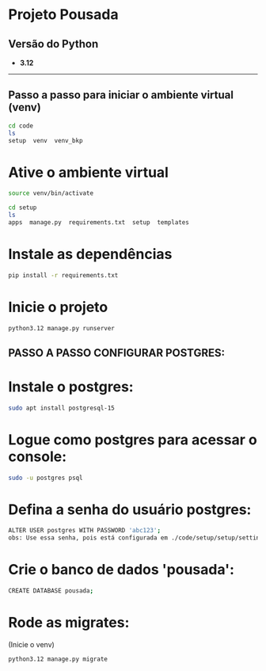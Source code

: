 # Projeto Pousada

## Versão do Python

- **3.12**

---

## Passo a passo para iniciar o ambiente virtual (venv)

```bash
cd code
ls
setup  venv  venv_bkp
```
# Ative o ambiente virtual
```bash
source venv/bin/activate

cd setup
ls
apps  manage.py  requirements.txt  setup  templates
```
# Instale as dependências
```bash
pip install -r requirements.txt
```
# Inicie o projeto
```bash
python3.12 manage.py runserver
```

## PASSO A PASSO CONFIGURAR POSTGRES:

# Instale o postgres:
```bash
sudo apt install postgresql-15
```
# Logue como postgres para acessar o console:
```bash
sudo -u postgres psql
```
# Defina a senha do usuário postgres:
```bash
ALTER USER postgres WITH PASSWORD 'abc123';
obs: Use essa senha, pois está configurada em ./code/setup/setup/settings.py
```
# Crie o banco de dados 'pousada':
```bash
CREATE DATABASE pousada;
```
# Rode as migrates:
(Inicie o venv)
```bash
python3.12 manage.py migrate
```
